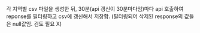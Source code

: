 각 지역별 csv 파일을 생성한 뒤, 30분(api 갱신이 30분마다임)마다 api 호출하여 reponse를 필터링하고 csv에 갱신해서 저장함.
(필터링되어 삭제된 response의 값들은 null값임. 검토 필요 X)
